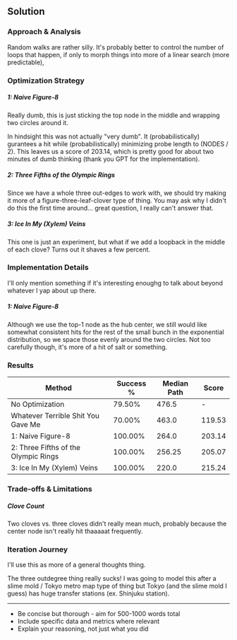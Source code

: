 ## Solution

### Approach & Analysis

Random walks are rather silly. It's probably better to control the number of loops that happen, if only to morph things into more of a linear search (more predictable),

### Optimization Strategy

##### 1: Naive Figure-8

Really dumb, this is just sticking the top node in the middle and wrapping two circles around it.

In hindsight this was not actually "very dumb". It (probabilistically) gurantees a hit while (probabilistically) minimizing probe length to (NODES / 2). This leaves us a score of 203.14, which is pretty good for about two minutes of dumb thinking (thank you GPT for the implementation).

##### 2: Three Fifths of the Olympic Rings

Since we have a whole three out-edges to work with, we should try making it more of a figure-three-leaf-clover type of thing. You may ask why I didn't do this the first time around... great question, I really can't answer that.

##### 3: Ice In My (Xylem) Veins

This one is just an experiment, but what if we add a loopback in the middle of each clove? Turns out it shaves a few percent.

### Implementation Details

I'll only mention something if it's interesting enoughg to talk about beyond whatever I yap about up there.

##### 1: Naive Figure-8

Although we use the top-1 node as the hub center, we still would like somewhat consistent hits for the rest of the small bunch in the exponential distribution, so we space those evenly around the two circles. Not too carefully though, it's more of a hit of salt or something.

### Results

| Method                               | Success % | Median Path | Score  |
| ------------------------------------ | --------- | ----------- | ------ |
| No Optimization                      | 79.50%    | 476.5       | -      |
| Whatever Terrible Shit You Gave Me   | 70.00%    | 463.0       | 119.53 |
| 1: Naive Figure-8                    | 100.00%   | 264.0       | 203.14 |
| 2: Three Fifths of the Olympic Rings | 100.00%   | 256.25      | 205.07 |
| 3: Ice In My (Xylem) Veins           | 100.00%   | 220.0       | 215.24 |


### Trade-offs & Limitations

##### Clove Count

Two cloves vs. three cloves didn't really mean much, probably because the center node isn't really hit thaaaaat frequently.

### Iteration Journey

I'll use this as more of a general thoughts thing.

The three outdegree thing really sucks! I was going to model this after a slime mold / Tokyo metro map type of thing but Tokyo (and the slime mold I guess) has huge transfer stations (ex. Shinjuku station).

---

- Be concise but thorough - aim for 500-1000 words total
- Include specific data and metrics where relevant
- Explain your reasoning, not just what you did
